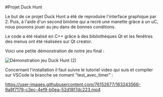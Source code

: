 #Projet Duck Hunt

Le but de ce projet Duck Hunt a été de reproduire l'interface graphique par 2. Puis, à l'aide d'un second binôme qui a recré une manette grâce à un uC, nous pouvons jouer au jeu dans de bonnes conditions. 

Le code a été réalisé en C++ grâce à des bibliothèques Qt et les fenêtres des menus ont été réalisées sur Qt creator. 

Voici une petite démonstration de notre jeu final :

![Démonstration jeu Duck Hunt (2)](https://user-images.githubusercontent.com/76152677/163245174-580acad5-bbfb-4e96-bc22-9833509776c9.gif)

Concernant l'installation il faut suivre le tutoriel video qui suis et compiler sur VSCode la branche se nomant "test_avec_timer" :

https://user-images.githubusercontent.com/76152677/163243566-9a9f7179-c3ec-4ef9-b0ea-52d18f7dc223.mp4
